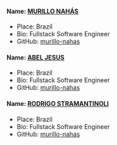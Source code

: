 #### Name: [MURILLO NAHÁS](https://github.com/murillo-nahas)
- Place: Brazil
- Bio: Fullstack Software Engineer
- GitHub: [murillo-nahas](https://github.com/murillo-nahas)

#### Name: [ABEL JESUS](https://github.com/abjesus)
- Place: Brazil
- Bio: Fullstack Software Engineer
- GitHub: [murillo-nahas](https://github.com/abjesus)

#### Name: [RODRIGO STRAMANTINOLI](https://github.com/ropoko)
- Place: Brazil
- Bio: Fullstack Software Engineer
- GitHub: [murillo-nahas](https://github.com/ropoko)